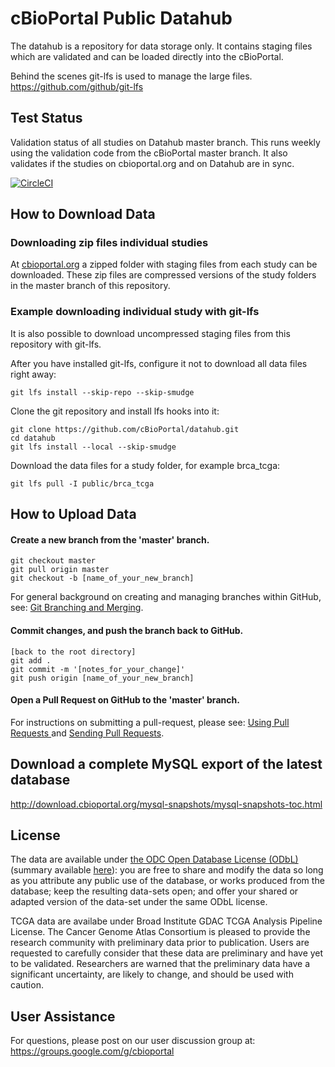 # cBioPortal Public Datahub
The datahub is a repository for data storage only. It contains staging files which are validated and can be loaded directly into the  cBioPortal.

Behind the scenes git-lfs is used to manage the large files. https://github.com/github/git-lfs

## Test Status
Validation status of all studies on Datahub master branch. This runs weekly using the validation code from the cBioPortal master branch. It also validates if the studies on cbioportal.org and on Datahub are in sync.

[![CircleCI](https://circleci.com/gh/cBioPortal/datahub/tree/master.svg?style=svg)](https://circleci.com/gh/cBioPortal/datahub/tree/master)

## How to Download Data
### Downloading zip files individual studies
At [cbioportal.org](http://www.cbioportal.org/data_sets.jsp) a zipped folder with staging files from each study can be downloaded. These zip files are compressed versions of the study folders in the master branch of this repository.

### Example downloading individual study with git-lfs
It is also possible to download uncompressed staging files from this repository with git-lfs.

After you have installed git-lfs, configure it not to download all data files right away:
```
git lfs install --skip-repo --skip-smudge
```

Clone the git repository and install lfs hooks into it:
```
git clone https://github.com/cBioPortal/datahub.git
cd datahub
git lfs install --local --skip-smudge
```

Download the data files for a study folder, for example brca_tcga:
```
git lfs pull -I public/brca_tcga
```

## How to Upload Data
#### Create a new branch from the 'master' branch.
```
git checkout master
git pull origin master
git checkout -b [name_of_your_new_branch]
```
For general background on creating and managing branches within GitHub, see:  [Git Branching and Merging](https://git-scm.com/book/en/v2/Git-Branching-Basic-Branching-and-Merging).

#### Commit changes, and push the branch back to GitHub.
```
[back to the root directory]
git add .
git commit -m '[notes_for_your_change]'
git push origin [name_of_your_new_branch]
```

#### Open a Pull Request on GitHub to the 'master' branch.
For instructions on submitting a pull-request, please see:  [Using Pull Requests ](https://help.github.com/articles/using-pull-requests/) and [Sending Pull Requests](http://help.github.com/send-pull-requests/).

## Download a complete MySQL export of the latest database
http://download.cbioportal.org/mysql-snapshots/mysql-snapshots-toc.html


## License
The data are available under [the ODC Open Database License (ODbL)](http://opendatacommons.org/licenses/odbl/1.0/) (summary available [here](https://opendatacommons.org/licenses/odbl/summary/index.html)): you are free to share and modify the data so long as you attribute any public use of the database, or works produced from the database; keep the resulting data-sets open; and offer your shared or adapted version of the data-set under the same ODbL license.

TCGA data are availabe under Broad Institute GDAC TCGA Analysis Pipeline License. The Cancer Genome Atlas Consortium is pleased to provide the research community with preliminary data prior to publication.  Users are requested to carefully consider that these data are preliminary and have yet to be validated. Researchers are warned that the preliminary data have a significant uncertainty, are likely to change, and should be used with caution.

## User Assistance
For questions, please post on our user discussion group at: https://groups.google.com/g/cbioportal
